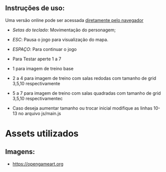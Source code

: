 ##  Instruções de uso:
Uma versão online pode ser acessada [diretamente pelo navegador](https://adrianoeoliveira.github.io/CadeiasdeMarkov/)

- *Setas do teclado*: Movimentação do personagem;</p>
- *ESC*: Pausa o jogo para visualização do mapa.</p>
- *ESPAÇO*: Para continuar o jogo </p>
- Para Testar aperte 1 a 7 </p>
- 1 para imagem de treino base </p>
- 2 a 4 para imagem de treino com salas redodas com tamanho de grid 3,5,10 respectivamente </p>
- 5 a 7 para imagem de treino com salas quadradas com tamanho de grid 3,5,10 respectivamentec</p>
- Caso deseja aumentar tamanho ou trocar inicial modifique as linhas 10-13 no arquivo js/main.js</p>

# Assets utilizados

##  Imagens:
-  https://opengameart.org
